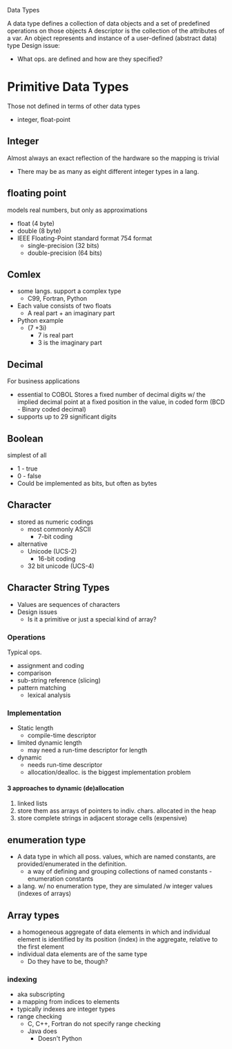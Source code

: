 Data Types

A data type defines a collection of data objects and a set of predefined operations on those objects
A descriptor is the collection of the attributes of a var.
An object represents and instance of a user-defined (abstract data) type
Design issue:
- What ops. are defined and how are they specified?

# Primitive Data Types
Those not defined in terms of other data types
- integer, float-point

## Integer
Almost always an exact reflection of the hardware so the mapping is trivial
- There may be as many as eight different integer types in a lang.

## floating point
models real numbers, but only as approximations
- float (4 byte)
- double (8 byte)
- IEEE Floating-Point standard format 754 format
	- single-precision (32 bits)
	- double-precision (64 bits)

## Comlex
- some langs. support a complex type
	- C99, Fortran, Python
- Each value consists of two floats
	- A real part + an imaginary part
- Python example
	- (7 +3i)
		- 7 is real part
		- 3 is the imaginary part

## Decimal
For business applications
- essential to COBOL
Stores a fixed number of decimal digits w/ the implied decimal point at a fixed position in the value, in coded form (BCD - Binary coded decimal)
- supports up to 29 significant digits

## Boolean
simplest of all
- 1 - true
- 0 - false
- Could be implemented as bits, but often as bytes

## Character
- stored as numeric codings
	- most commonly ASCII
		- 7-bit coding
- alternative
	- Unicode (UCS-2)
		- 16-bit coding
	- 32 bit unicode (UCS-4)

## Character String Types
- Values are sequences of characters
- Design issues
	- Is it a primitive or just a special kind of array?

### Operations
Typical ops.
- assignment and coding
- comparison
- sub-string reference (slicing)
- pattern matching
	- lexical analysis

### Implementation
- Static length
	- compile-time descriptor
- limited dynamic length
	- may need a run-time descriptor for length
- dynamic
	- needs run-time descriptor
	- allocation/dealloc. is the biggest implementation problem

#### 3 approaches to dynamic (de)allocation
1. linked lists
2. store them ass arrays of pointers to indiv. chars. allocated in the heap
3. store complete strings in adjacent storage cells (expensive)

## enumeration type
- A data type in which all poss. values, which are named constants, are provided/enumerated in the definition.
	- a way of defining and grouping collections of named constants - enumeration constants
- a lang. w/ no enumeration type, they are simulated /w integer values (indexes of arrays)

## Array types
- a homogeneous aggregate of data elements in which and individual element is identified by its position (index) in the aggregate, relative to the first element
- individual data elements are of the same type
	- Do they have to be, though?
### indexing 
- aka subscripting
- a mapping from indices to elements
- typically indexes are integer types
- range checking
	- C, C++, Fortran do not specify range checking
	- Java does
		- Doesn't Python










